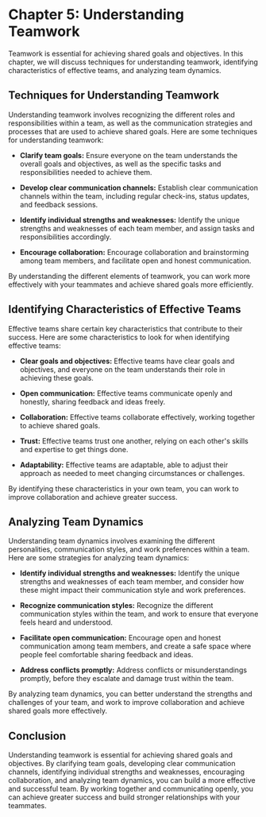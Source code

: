Chapter 5: Understanding Teamwork
=================================

Teamwork is essential for achieving shared goals and objectives. In this chapter, we will discuss techniques for understanding teamwork, identifying characteristics of effective teams, and analyzing team dynamics.

Techniques for Understanding Teamwork
-------------------------------------

Understanding teamwork involves recognizing the different roles and responsibilities within a team, as well as the communication strategies and processes that are used to achieve shared goals. Here are some techniques for understanding teamwork:

* **Clarify team goals:** Ensure everyone on the team understands the overall goals and objectives, as well as the specific tasks and responsibilities needed to achieve them.

* **Develop clear communication channels:** Establish clear communication channels within the team, including regular check-ins, status updates, and feedback sessions.

* **Identify individual strengths and weaknesses:** Identify the unique strengths and weaknesses of each team member, and assign tasks and responsibilities accordingly.

* **Encourage collaboration:** Encourage collaboration and brainstorming among team members, and facilitate open and honest communication.

By understanding the different elements of teamwork, you can work more effectively with your teammates and achieve shared goals more efficiently.

Identifying Characteristics of Effective Teams
----------------------------------------------

Effective teams share certain key characteristics that contribute to their success. Here are some characteristics to look for when identifying effective teams:

* **Clear goals and objectives:** Effective teams have clear goals and objectives, and everyone on the team understands their role in achieving these goals.

* **Open communication:** Effective teams communicate openly and honestly, sharing feedback and ideas freely.

* **Collaboration:** Effective teams collaborate effectively, working together to achieve shared goals.

* **Trust:** Effective teams trust one another, relying on each other's skills and expertise to get things done.

* **Adaptability:** Effective teams are adaptable, able to adjust their approach as needed to meet changing circumstances or challenges.

By identifying these characteristics in your own team, you can work to improve collaboration and achieve greater success.

Analyzing Team Dynamics
-----------------------

Understanding team dynamics involves examining the different personalities, communication styles, and work preferences within a team. Here are some strategies for analyzing team dynamics:

* **Identify individual strengths and weaknesses:** Identify the unique strengths and weaknesses of each team member, and consider how these might impact their communication style and work preferences.

* **Recognize communication styles:** Recognize the different communication styles within the team, and work to ensure that everyone feels heard and understood.

* **Facilitate open communication:** Encourage open and honest communication among team members, and create a safe space where people feel comfortable sharing feedback and ideas.

* **Address conflicts promptly:** Address conflicts or misunderstandings promptly, before they escalate and damage trust within the team.

By analyzing team dynamics, you can better understand the strengths and challenges of your team, and work to improve collaboration and achieve shared goals more effectively.

Conclusion
----------

Understanding teamwork is essential for achieving shared goals and objectives. By clarifying team goals, developing clear communication channels, identifying individual strengths and weaknesses, encouraging collaboration, and analyzing team dynamics, you can build a more effective and successful team. By working together and communicating openly, you can achieve greater success and build stronger relationships with your teammates.
